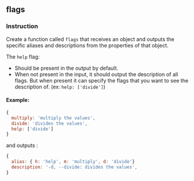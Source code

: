 ## flags

### Instruction

Create a function called `flags` that receives an object and outputs
the specific aliases and descriptions from the properties of that object.

The `help` flag:
  - Should be present in the output by default.
  - When not present in the input, it should output the description of all flags.
    But when present it can specify the flags that you want to see
    the description of. (ex: `help: ['divide']`)

#### Example:

```js
{
  multiply: 'multiply the values',
  divide: 'divides the values',
  help: ['divide']
}
```
and outputs :

```js
{
  alias: { h: 'help', m: 'multiply', d: 'divide'}
  description: '-d, --divide: divides the values',
}
```